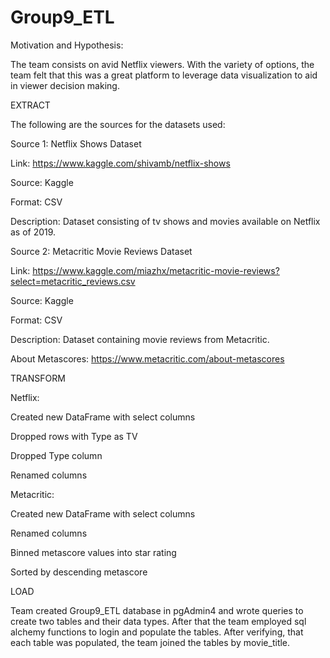 # Group9_ETL

Motivation and Hypothesis:

The team consists on avid Netflix viewers. With the variety of options, the team felt that this was a great platform to leverage data visualization to aid in viewer decision making. 


EXTRACT

The following are the sources for the datasets used:


Source 1: Netflix Shows Dataset

Link: https://www.kaggle.com/shivamb/netflix-shows

Source: Kaggle

Format: CSV

Description: Dataset consisting of tv shows and movies available on Netflix as of 2019. 


Source 2: Metacritic Movie Reviews Dataset 

Link: https://www.kaggle.com/miazhx/metacritic-movie-reviews?select=metacritic_reviews.csv

Source: Kaggle

Format: CSV

Description: Dataset containing movie reviews from Metacritic. 

About Metascores: https://www.metacritic.com/about-metascores


TRANSFORM

Netflix:

Created new DataFrame with select columns

Dropped rows with Type as TV

Dropped Type column 

Renamed columns

Metacritic:

Created new DataFrame with select columns

Renamed columns 

Binned metascore values into star rating

Sorted by descending metascore 


LOAD

Team created Group9_ETL database in pgAdmin4 and wrote queries to create two tables and their data types. After that the team employed sql alchemy functions to login and populate the tables. After verifying, that each table was populated, the team joined the tables by movie_title. 











